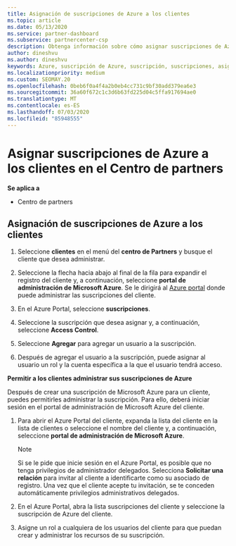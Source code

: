 ```yaml
---
title: Asignación de suscripciones de Azure a los clientes
ms.topic: article
ms.date: 05/13/2020
ms.service: partner-dashboard
ms.subservice: partnercenter-csp
description: Obtenga información sobre cómo asignar suscripciones de Azure a sus clientes en el centro de Partners y cómo permitir a los clientes administrar sus propias suscripciones.
author: dineshvu
ms.author: dineshvu
keywords: Azure, suscripción de Azure, suscripción, suscripciones, asignación de suscripción, administración de suscripciones de Azure
ms.localizationpriority: medium
ms.custom: SEOMAY.20
ms.openlocfilehash: 0beb6f0a4f4a2b0eb4cc731c9bf30add379ea6e3
ms.sourcegitcommit: 36a60f672c1c3d6b63fd225d04c5ffa917694ae0
ms.translationtype: MT
ms.contentlocale: es-ES
ms.lasthandoff: 07/03/2020
ms.locfileid: "85948555"
---
```

# <a name="assigning-azure-subscriptions-to-customers-in-partner-center"></a>Asignar suscripciones de Azure a los clientes en el Centro de partners

**Se aplica a**

- Centro de partners

## <a name="assign-azure-subscriptions-to-your-customers"></a>Asignación de suscripciones de Azure a los clientes

1. Seleccione **clientes** en el menú del **centro de Partners** y busque el cliente que desea administrar.

2. Seleccione la flecha hacia abajo al final de la fila para expandir el registro del cliente y, a continuación, seleccione **portal de administración de Microsoft Azure**. Se le dirigirá al [Azure portal](https://portal.azure.com/) donde puede administrar las suscripciones del cliente.

3. En el Azure Portal, seleccione **suscripciones**.

4. Seleccione la suscripción que desea asignar y, a continuación, seleccione **Access Control**.

5. Seleccione **Agregar** para agregar un usuario a la suscripción. 

6. Después de agregar el usuario a la suscripción, puede asignar al usuario un rol y la cuenta específica a la que el usuario tendrá acceso.

**Permitir a los clientes administrar sus suscripciones de Azure**

Después de crear una suscripción de Microsoft Azure para un cliente, puedes permitirles administrar la suscripción. Para ello, deberá iniciar sesión en el portal de administración de Microsoft Azure del cliente. 

1. Para abrir el Azure Portal del cliente, expanda la lista del cliente en la lista de clientes o seleccione el nombre del cliente y, a continuación, seleccione **portal de administración de Microsoft Azure**.
   > [!NOTE]  
   > Si se le pide que inicie sesión en el Azure Portal, es posible que no tenga privilegios de administrador delegados. Selecciona **Solicitar una relación** para invitar al cliente a identificarte como su asociado de registro. Una vez que el cliente acepte tu invitación, se te conceden automáticamente privilegios administrativos delegados.

2. En el Azure Portal, abra la lista suscripciones del cliente y seleccione la suscripción de Azure del cliente.

3. Asigne un rol a cualquiera de los usuarios del cliente para que puedan crear y administrar los recursos de su suscripción.



